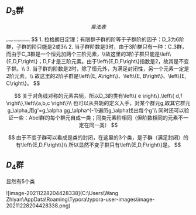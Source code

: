 ## $D_3$群


$$
乘法表
$$


<img src="C:\Users\Wang Zhiyan\AppData\Roaming\Typora\typora-user-images\image-20211228200118072.png" alt="image-20211228200118072" style="zoom: 33%;" />
$$
1. 拉格朗日定理：有限群子群的阶等于子群阶的因子：D_3为6阶群，子群的阶只能是2或3\\
2. 当子群阶数是3时，由于3阶群只有一种：C_3群，而由于C_3群是一个恒元加两个三阶元素，\\故这里的3阶子群只能是\left\{E,D,F\right\}；D,F才是三阶元素。由于\left\{E,D,F\right\}指数是2，故其是不变子群。\\
3. 当子群的阶数是2时，除了恒元外，为满足封闭性，另一个元素一定是2阶元素，\\
故这里的2阶子群是\left\{E, A\right\}、\left\{E, B\right\}、\left\{E, C\right\}。
$$

$$
关于对角线对称的元素共轭，所以D_3的类有\left\{ e \right\},\left\{ d,f \right\},\left\{a,b,c  \right\}\\
也可以从共轭的定义入手，对某个群元g,取其它群元g_\alpha,用g'=g_\alpha gg_\alpha^{-1}遍历g_\alpha找出每个g'\\
同时还可以验证一些：Abel群的每个群元自成一类；同类元素阶相同（但阶数相同的元素不一定在同一类）
$$

$$
由于不变子群可以看成是类的封闭，在这里的3个类，是子群（满足封闭）的有\left\{E,D,F\right\}\\
所以显然不变子群只有\left\{E,D,F\right\}是。
$$





## $D_4$群

显然有5个类

![image-20211228204428338](C:\Users\Wang Zhiyan\AppData\Roaming\Typora\typora-user-images\image-20211228204428338.png)

